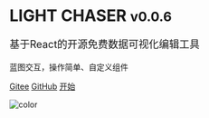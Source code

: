 # LIGHT CHASER <small>v0.0.6</small>

<p style="font-size: 18px">基于React的开源免费数据可视化编辑工具</p>
<p>蓝图交互，操作简单、自定义组件</p>

[Gitee](https://gitee.com/xiaopujun/light-chaser)
[GitHub](https://github.com/xiaopujun/light-chaser)
[开始](/introduce)

![color](#0d1117)

